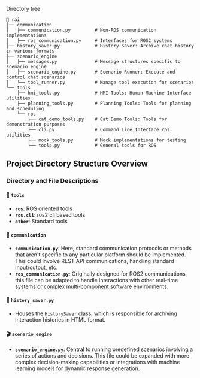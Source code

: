 Directory tree

```
📂 rai
├── communication
│   ├── communication.py         # Non-ROS communication implementations
│   ├── ros_communication.py     # Interfaces for ROS2 systems
├── history_saver.py             # History Saver: Archive chat history in various formats
├── scenario_engine
│   ├── messages.py              # Message structures specific to scenario engine
│   ├── scenario_engine.py       # Scenario Runner: Execute and control chat scenarios
│   └── tool_runner.py           # Manage tool execution for scenarios
└── tools
    ├── hmi_tools.py             # HMI Tools: Human-Machine Interface utilities
    ├── planning_tools.py        # Planning Tools: Tools for planning and scheduling
    └── ros
        ├── cat_demo_tools.py    # Cat Demo Tools: Tools for demonstration purposes
        ├── cli.py               # Command Line Interface ros utilities
        ├── mock_tools.py        # Mock implementations for testing
        └── tools.py             # General tools for ROS
```

## Project Directory Structure Overview

### Directory and File Descriptions

#### 🚀 `tools`

- **`ros`**: ROS oriented tools
- **`ros.cli`**: ros2 cli based tools
- **`other`**: Standard tools

#### 📡 `communication`

- **`communication.py`**: Here, standard communication protocols or methods that aren't specific to any particular platform should be implemented. This could involve REST API communications, handling standard input/output, etc.
- **`ros_communication.py`**: Originally designed for ROS2 communications, this file can be adapted to handle interactions with other real-time systems or complex multi-component software environments.

#### 📖 `history_saver.py`

- Houses the `HistorySaver` class, which is responsible for archiving interaction histories in HTML format.

#### 🎬 `scenario_engine`

- **`scenario_engine.py`**: Central to running predefined scenarios involving a series of actions and decisions. This file could be expanded with more complex decision-making capabilities or integrations with machine learning models for dynamic response generation.
